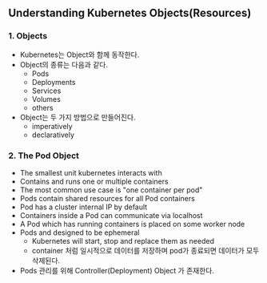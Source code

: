 ## Understanding Kubernetes Objects(Resources)

### 1. Objects

* Kubernetes는 Object와 함께 동작한다.
* Object의 종류는 다음과 같다.
    * Pods
    * Deployments
    * Services
    * Volumes
    * others
* Object는 두 가지 방법으로 만들어진다.
    * imperatively 
    * declaratively

### 2. The Pod Object

* The smallest unit kubernetes interacts with
* Contains and runs one or multiple containers
* The most common use case is "one container per pod"
* Pods contain shared resources for all Pod containers
* Pod has a cluster internal IP by default
* Containers inside a Pod can communicate via localhost
* A Pod which has running containers is placed on some worker node
* Pods and designed to be ephemeral
    * Kubernetes will start, stop and replace them as needed
    * container 처럼 일시적으로 데이터를 저장하며 pod가 종료되면 데이터가 모두 삭제된다.
* Pods 관리를 위해 Controller(Deployment) Object 가 존재한다.